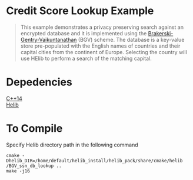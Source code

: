 

# Credit Score Lookup Example
> This example demonstrates a privacy preserving search against an encrypted 
database and it is implemented using the [Brakerski-Gentry-Vaikuntanathan](http://eprint.iacr.org/2011/277) 
(BGV) scheme. The database is a key-value store pre-populated with the 
English names of countries and their capital cities from the continent of 
Europe. Selecting the country will use HElib to perform a search of the 
matching capital.


# Depedencies
[C++14](https://gcc.gnu.org/projects/cxx-status.html)  
[Helib](https://homenc.github.io/HElib/)  

# To Compile
Specify Helib directory path in the following command
```
cmake -Dhelib_DIR=/home/default/helib_install/helib_pack/share/cmake/helib /BGV_ssn_db_lookup ..
make -j16
```
